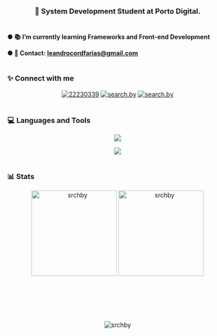 <h3 align="center">🤖 System Development Student at Porto Digital.</h3>

<h1> </h1>

<h4>
● 📚 I’m currently learning Frameworks and Front-end Development

● 📩 Contact: leandrocordfarias@gmail.com
</h4>

<h1> </h1>

<h3 align="left">✨ Connect with me</h3>
<p align="center">
<a href="https://stackoverflow.com/users/22230339" target="blank"><img align="center" src="https://skillicons.dev/icons?i=stackoverflow" alt="22230339"/></a>
<a href="https://instagram.com/search.by" target="blank"><img align="center" src="https://skillicons.dev/icons?i=instagram" alt="search.by"/></a>
<a href="https://www.linkedin.com/in/leandro-cord-farias/" target="blank"><img align="center" src="https://skillicons.dev/icons?i=linkedin" alt="search.by"/></a>

<h1> </h1>

<h3 align="left">💻 Languages and Tools</h3>

<p align="center">
  <a href="https://skillicons.dev">
    <img src="https://skillicons.dev/icons?i=js,html,css,react,python,git" />
  </a>
</p>
<p align="center">
  <a href="https://skillicons.dev">
    <img src="https://skillicons.dev/icons?i=vscode,figma,ps,github,powershell" />
  </a>
</p>


<h1> </h1>

<h3 align="left">📊 Stats</h3>

<div align="center" style="margin-bottom:100px">
    <img style="height:195px;" src="https://github-readme-stats.vercel.app/api?username=srchby&show_icons=true&theme=holi&border_color=59a1e0&border_radius=10&bg_color=00000000&locale=en" alt="srchby" />
    <img style="height:195px" src="https://github-readme-stats.vercel.app/api/top-langs?username=srchby&show_icons=true&theme=holi&locale=en&border_radius=10&bg_color=00000000&border_color=59a1e0&layout=compact" alt="srchby" />
</div>

<div align="center">
  <img src="https://komarev.com/ghpvc/?username=srchby&label=Profile%20views&color=blue&style=for-the-badge" alt="srchby" />
</div>

<h1></h1>
